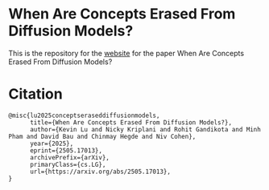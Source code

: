 # When Are Concepts Erased From Diffusion Models?

This is the repository for the [website](https://nyu-dice-lab.github.io/when-are-concepts-erased/) for the paper When Are Concepts Erased From Diffusion Models?

# Citation

```
@misc{lu2025conceptseraseddiffusionmodels,
      title={When Are Concepts Erased From Diffusion Models?}, 
      author={Kevin Lu and Nicky Kriplani and Rohit Gandikota and Minh Pham and David Bau and Chinmay Hegde and Niv Cohen},
      year={2025},
      eprint={2505.17013},
      archivePrefix={arXiv},
      primaryClass={cs.LG},
      url={https://arxiv.org/abs/2505.17013}, 
}
```

